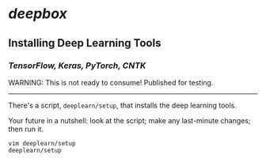 
# ***deepbox***

## **Installing Deep Learning Tools**
### *TensorFlow, Keras, PyTorch, CNTK*

WARNING:  This is not ready to consume!  Published for testing.

-------

There's a script, `deeplearn/setup`, that installs the deep learning tools.

Your future in a nutshell:  look at the script; make any last-minute
changes; then run it.
```
vim deeplearn/setup
deeplearn/setup
```



